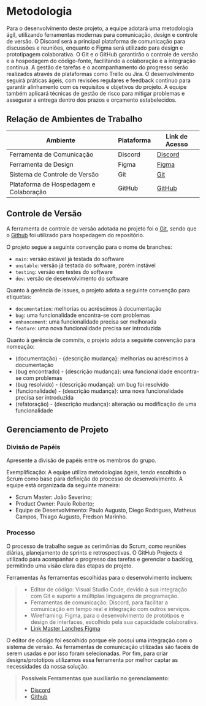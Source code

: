 
# Metodologia

Para o desenvolvimento deste projeto, a equipe adotará uma metodologia ágil, utilizando ferramentas modernas para comunicação, design e controle de versão. O Discord será a principal plataforma de comunicação para discussões e reuniões, enquanto o Figma será utilizado para design e prototipagem colaborativa. O Git e o GitHub garantirão o controle de versão e a hospedagem do código-fonte, facilitando a colaboração e a integração contínua. A gestão de tarefas e o acompanhamento do progresso serão realizados através de plataformas como Trello ou Jira. O desenvolvimento seguirá práticas ágeis, com revisões regulares e feedback contínuo para garantir alinhamento com os requisitos e objetivos do projeto. A equipe também aplicará técnicas de gestão de risco para mitigar problemas e assegurar a entrega dentro dos prazos e orçamento estabelecidos.

## Relação de Ambientes de Trabalho

| Ambiente            | Plataforma               | Link de Acesso                                       |
|---------------------|--------------------------|------------------------------------------------------|
| Ferramenta de Comunicação  | Discord                  | [Discord](https://discord.com/)                     |
| Ferramenta de Design       | Figma                    | [Figma](https://www.figma.com/)                      |
| Sistema de Controle de Versão | Git                      | [Git](https://git-scm.com/)                          |
| Plataforma de Hospedagem e Colaboração | GitHub                 | [GitHub](https://github.com/)                        |

## Controle de Versão

A ferramenta de controle de versão adotada no projeto foi o
[Git](https://git-scm.com/), sendo que o [Github](https://github.com)
foi utilizado para hospedagem do repositório.

O projeto segue a seguinte convenção para o nome de branches:

- `main`: versão estável já testada do software
- `unstable`: versão já testada do software, porém instável
- `testing`: versão em testes do software
- `dev`: versão de desenvolvimento do software

Quanto à gerência de issues, o projeto adota a seguinte convenção para
etiquetas:

- `documentation`: melhorias ou acréscimos à documentação
- `bug`: uma funcionalidade encontra-se com problemas
- `enhancement`: uma funcionalidade precisa ser melhorada
- `feature`: uma nova funcionalidade precisa ser introduzida

Quanto à gerência de commits, o projeto adota a seguinte convenção para
nomeação:

- (documentação) - {descrição mudança}: melhorias ou acréscimos à documentação
- (bug encontrado) - {descrição mudança}: uma funcionalidade encontra-se com problemas
- (bug resolvido) - {descrição mudança}: um bug foi resolvido
- (funcionalidade) - {descrição mudança}: uma nova funcionalidade precisa ser introduzida
- (refatoração) - {descrição mudança}: alteração ou modificação de uma funcionalidade
  
## Gerenciamento de Projeto

### Divisão de Papéis

Apresente a divisão de papéis entre os membros do grupo.

Exemplificação: A equipe utiliza metodologias ágeis, tendo escolhido o Scrum como base para definição do processo de desenvolvimento. A equipe está organizada da seguinte maneira:
- Scrum Master: João Severino;
- Product Owner: Paulo Roberto;
- Equipe de Desenvolvimento: Paulo Augusto, Diego Rodrigues, Matheus Campos, Thiago Augusto, Fredson Marinho.

### Processo
O processo de trabalho segue as cerimônias do Scrum, como reuniões diárias, planejamento de sprints e retrospectivas. O GitHub Projects é utilizado para acompanhar o progresso das tarefas e gerenciar o backlog, permitindo uma visão clara das etapas do projeto.

Ferramentas
As ferramentas escolhidas para o desenvolvimento incluem:

> - Editor de código: Visual Studio Code, devido à sua integração com Git e suporte a múltiplas linguagens de programação.
> - Ferramentas de comunicação: Discord, para facilitar a comunicação em tempo real e integração com outros serviços.
> - Wireframing: Figma, para o desenvolvimento de protótipos e design de interfaces, escolhido pela sua capacidade colaborativa.   
> - [Link Master Lanches Figma](https://www.figma.com/design/XYdN16MI6skcOA8dcGuiMP/Master-Lanches-team-library?node-id=0-1&t=NtrYFMkBk343msor-1)

O editor de código foi escolhido porque ele possui uma integração com o sistema de versão. As ferramentas de comunicação utilizadas são facéis de serem usadas e por isso foram selecionadas. Por fim, para criar designs/prototipos utilizamos essa ferramenta por melhor captar as necessidades da nossa solução.

> **Possíveis Ferramentas que auxiliarão no gerenciamento**: 
> - [Discord](https://discord.com/)
> - [Github](https://github.com/)
